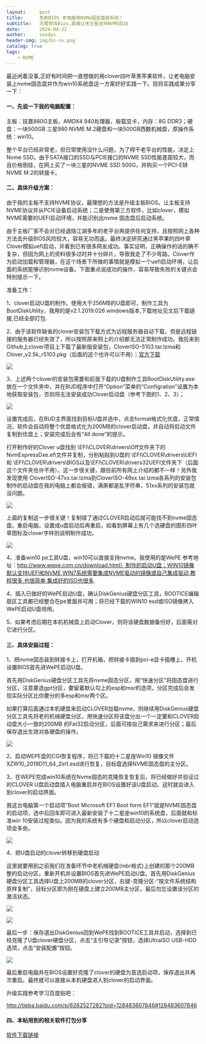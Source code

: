 ```yaml
---
layout:     post
title:      免刷BIOS 老电脑用NVMe固态盘装系统！
subtitle:   无需修改Bios,直接让老主板支持NVME启动
date:       2024-04-22
author:     sundys
header-img: img/bs-nv.png
catalog: true
tags:
    - NVME
---
```



最近闲着没事,正好有时间把一直想做的用clover四叶草黑苹果软件，让老电脑安装上nvme固态盘并作为win10系统盘这一方案好好实践一下。现将实践成果分享一下：

#### 一、先说一下我的电脑配置：

主板：技嘉880G主板，AMDX4 940处理器，板载显卡，内存：8G DDR3；硬盘：一块500GB 三星980 NVME M.2硬盘和一块500GB西数机械盘，原操作系统：win10。

整个平台已经非常老，但日常使用没什么问题，为了榨干老平台的性能，决定上Nvme SSD。由于SATA接口的SSD与PCIE接口的NVME SSD性能差距较大，而且价格倒挂，在网上买了一块三星的NVME SSD 500G，并购买一个PCI-E转NVME M.2的转接卡。

#### 二、具体升级方案：

由于我的主板不支持NVME协议，最理想的方法是升级主板BIOS，让主板支持NVME协议并从PCIE设备启动系统；二是使用第三方软件，比如clover，模拟NVME需要的UEFI启动环境，并能识别出nvme 固态盘后启动系统。

由于主板厂家不会对已经退隐江湖多年的老平台再提供任何支持，且按照网上各种方法去升级BIOS风险较大，容易无功而返。最终决定研究通过黑苹果的四叶草Clover模拟uefi启动，并看到已有很多网友成功。事实证明，正确操作的话的确不复杂，但因为网上的资料很多过时并十分碎片，导致我走了不少弯路。Clover作为启动加载和管理器，在这个场景下所做的事情就是模拟一个uefi启动环境，让后面的系统能够识别nvme设备。下面重点说成功的操作，容易导致失败的关键点会特别提示一下。

准备工作：

1、clover启动U盘的制作。使用大于256MB的U盘即可，制作工具为BootDiskUtility，我用的是v2.1.2019.026 windows版本,下载地址见文后下载链接,已经全部打包.

2、由于该软件缺省的clover安装包下载方式为远程服务器自动下载，但是远程链接的服务器已经失效了，所以按照原来网上的介绍都无法正常制作成功。我后来到Github上clover项目上下载了最新版安装包，CloverISO-5103.tar.lzma和Clover\_v2.5k\_r5103.pkg（后面的这个也许可以不用）；[<u><span>官方下载</span></u>](https://github.com/CloverHackyColor/CloverBootloader/releases?page=6)

![](/img/bs-nv-01.png)

3、上述两个clover的安装包需要和前面下载的U盘制作工具BootDiskUtility.exe放在一个文件夹中，并在BUD程序中打开“Option”菜单的“Configration”设置为本地获取安装包，否则将无法安装成功Clover启动盘（参考下图的1、2、3）；

![](/img/bs-nv-02.png)

设置完成后，在BUD主界面找到目标U盘并选中，点击format格式化优盘，正常情况，软件会自动将整个优盘格式化为200MB的clover启动盘，并自动将启动文件复制到优盘上；安装完成后会有“All done”的提示。

打开制作好的Clover u盘找到 \\EFI\\CLOVER\\drivers\\Off文件夹下的NvmExpressDxe.efi文件并复制，分别粘贴到U盘的 \\EFI\\CLOVER\\drivers\\UEFI和 \\EFI\\CLOVER\\drivers\\BIOS以及\\EFI\\CLOVER\\drivers32UEFI文件夹下（后面这个文件夹也许不用）。这一步很关键，跟目前所有网上介绍的都不一样！另外我发现使用 CloverISO-47xx.tar.lzma到CloverISO-49xx.tar.lzma各系列的安装包制作的启动盘在我的电脑上都会报错，满屏都是乱字符串，51xx系列的安装包就没问题。

![](/img/bs-nv-03.png)

上面的复制这一步很关键！复制错了通过CLOVER启动后就可能找不到nvme固态盘。重启电脑，设置成u盘启动后再重启，如看到屏幕上有几个选硬盘的图形四叶草图标及clover字样则说明制作成功。

![](/img/bs-nv-04.png)

4、准备win10 pe工具U盘，win10可以直接支持nvme。我使用的是WePE 参考地址：http://www.wepe.com.cn/download.html）制作的启动U盘；WIN10镜像默认支持UEFI和NVME,WIN7系统需要集成NVME驱动的镜像或自己集成驱动,教程很多,也很简单,集成好的ISO也很多.

4、插入已做好的WePE启动U盘，确认DiskGenius硬盘分区工具，BOOTICE编辑扇区工具都已经整合在pe里面并可用；将已经下载的WIN10 esd或ISO镜像拷入WePE启动U盘待用。

5、如果考虑后期在本机机械盘上启动Clover，则将该硬盘数据备份好，后面需对它进行分区。

#### 三、具体安装过程：

1、把nvme固态装到转接卡上，打开机箱，把转接卡插到pci-e显卡插槽上，开机设置BIOS首先进WePE启动U盘。

首先用DiskGenius硬盘分区工具先将nvme固态分区，用“快速分区”将固态盘进行分区，注意要选gpt分区，要留着默认勾上的esp和msr的选项，分区完成后会发现实际分区比你要分的多esp和msr两个区。

如果打算后面通过本机硬盘来启动CLOVER加载nvme，则继续用DiskGenius硬盘分区工具先将老的机械硬盘分区，用快速分区将该盘分出一个一定要和CLOVER启动盘大小一致的200MB 的Fat32启动分区，后面可按自己需求来进行分区；最后保存退出生效对各硬盘的操作。

![](/img/bs-nv-05.png)

2、启动WEPE盘的CGI恢复程序，将已下载的十二星座Win10 镜像文件XZW10\_2019D11\_64\_2in1.esd进行恢复，目标盘选择NVME固态盘的主分区。

3、在WEPE完成win10系统在Nvme固态的克隆恢复恢复后，将已经做好并验证过的CLOVER U盘启动盘插入电脑重启并在BIOS设置好该U盘启动，这时就会进入到clover的启动界面。

我这台电脑第一个启动项”Boot Microsoft EF1 Boot form EF1”就是NVME固态盘的启动项，选中后回车即可进入最新安装了十二星座win10的系统盘，后面就和标准win 10安装过程类似。因为我的系统有多个硬盘和启动分区，所以clover启动选项会多些。

![](/img/bs-nv-06.png)

4、把U盘启动的clover转移到硬盘启动

这里就要用到之前我们在准备环节中老机械硬盘(mbr格式)上创建的那个200MB整的启动分区。重新开机并设置BIOS首先进WePE启动U盘。首先用DiskGenius硬盘分区工具选择U盘上200MB的clover分区，右键-克隆分区-“按文件系统结构原样复制”，目标分区即为刚在硬盘上建立200MB主分区，最后勿忘设置该分区的激活状态。

![](/img/bs-nv-07.png)

![](/img/bs-nv-08.png)

最后一步：保存退出DiskGenius回到WePE找到BOOTICE工具并启动，选择到已经克隆了U盘clover硬盘分区，点击“主引导记录”按钮，选择UltraISO USB-HDD选项，点击“安装配置”按钮。

![](/img/bs-nv-09.png)

最后重启电脑并在BIOS设置好克隆了clover的硬盘为首选启动项，保存退出并再次重启。最终就可以直接从本机硬盘进入到clover的启动界面。

升级实践参考学习百度贴吧：

http://tieba.baidu.com/p/6282527282?pid=128483607846#128483607846

#### 四、本帖用到的相关软件打包分享

[软件下载链接](https://dlink.host/1drv/aHR0cHM6Ly8xZHJ2Lm1zL3UvcyFBb1N6ZUhpNXRrWkx2Q1gwQWdxbmE4NFRKVFVHP2U9cGl2czVn.rar)


